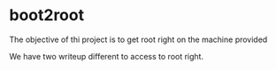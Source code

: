 # boot2root

The objective of thi project is to get root right on the machine provided

We have two writeup different to access to root right.
